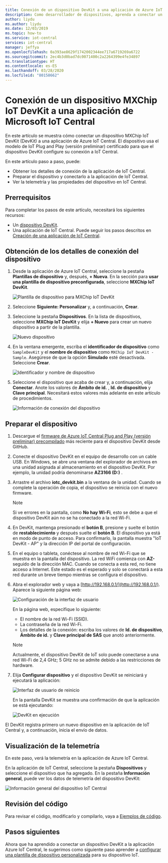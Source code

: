 ```yaml
---
title: Conexión de un dispositivo DevKit a una aplicación de Azure IoT Central | Microsoft Docs
description: Como desarrollador de dispositivos, aprenda a conectar un dispositivo MXChip IoT DevKit a una aplicación de Azure IoT Central mediante IoT Plug and Play (versión preliminar).
author: liydu
ms.author: liydu
ms.date: 12/03/2019
ms.topic: how-to
ms.service: iot-central
services: iot-central
manager: jeffya
ms.openlocfilehash: 0a393ae8629f1742002344ee717a6719269a6722
ms.sourcegitcommit: 2ec4b3d0bad7dc0071400c2a2264399e4fe34897
ms.translationtype: HT
ms.contentlocale: es-ES
ms.lasthandoff: 03/28/2020
ms.locfileid: "80158662"
---
```

# <a name="connect-an-mxchip-iot-devkit-device-to-your-azure-iot-central-application"></a>Conexión de un dispositivo MXChip IoT DevKit a una aplicación de Microsoft IoT Central

En este artículo se muestra cómo conectar un dispositivo MXChip IoT DevKit (DevKit) a una aplicación de Azure IoT Central. El dispositivo usa el modelo de IoT Plug and Play (versión preliminar) certificado para que el dispositivo DevKit configure su conexión a IoT Central.

En este artículo paso a paso, puede:

- Obtener los detalles de conexión de la aplicación de IoT Central.
- Preparar el dispositivo y conectarlo a la aplicación de IoT Central.
- Ver la telemetría y las propiedades del dispositivo en IoT Central.

## <a name="prerequisites"></a>Prerrequisitos

Para completar los pasos de este artículo, necesitará los siguientes recursos:

- Un [dispositivo DevKit](https://aka.ms/iot-devkit-purchase).
- Una aplicación de IoT Central. Puede seguir los pasos descritos en [Creación de una aplicación de IoT Central](./quick-deploy-iot-central.md).

## <a name="get-device-connection-details"></a>Obtención de los detalles de conexión del dispositivo

1. Desde la aplicación de Azure IoT Central, seleccione la pestaña **Plantillas de dispositivo** y, después, **+ Nueva**. En la sección para **usar una plantilla de dispositivo preconfigurada**, seleccione **MXChip IoT DevKit**.

    ![Plantilla de dispositivo para MXChip IoT DevKit](media/howto-connect-devkit/device-template.png)

1. Seleccione **Siguiente: Personalizar** y, a continuación, **Crear**.

1. Seleccione la pestaña **Dispositivos**. En la lista de dispositivos, seleccione **MXChip IoT DevKit** y elija **+ Nuevo** para crear un nuevo dispositivo a partir de la plantilla.

    ![Nuevo dispositivo](media/howto-connect-devkit/new-device.png)

1. En la ventana emergente, escriba el **identificador de dispositivo** como `SampleDevKit` y el **nombre de dispositivo** como `MXChip IoT DevKit - Sample`. Asegúrese de que la opción **Simulado** esté desactivada. Seleccione **Crear**.

    ![Identificador y nombre de dispositivo](media/howto-connect-devkit/device-id-name.png)

1. Seleccione el dispositivo que acaba de crear y, a continuación, elija **Conectar**. Anote los valores de **Ámbito de id.** , **Id. de dispositivo** y **Clave principal**. Necesitará estos valores más adelante en este artículo de procedimientos.

    ![Información de conexión del dispositivo](media/howto-connect-devkit/device-connection-info.png)

## <a name="prepare-the-device"></a>Preparar el dispositivo

1. Descargue el [firmware de Azure IoT Central Plug and Play (versión preliminar) precompilado](https://github.com/Azure-Samples/mxchip-iot-devkit-pnp/raw/master/bin/iotc_devkit.bin) más reciente para el dispositivo DevKit desde GitHub.

1. Conecte el dispositivo DevKit en el equipo de desarrollo con un cable USB. En Windows, se abre una ventana del explorador de archivos en una unidad asignada al almacenamiento en el dispositivo DevKit. Por ejemplo, la unidad podría denominarse **AZ3166 (D:)** .

1. Arrastre el archivo **iotc_devkit.bin** a la ventana de la unidad. Cuando se complete la operación de copia, el dispositivo se reinicia con el nuevo firmware.

    > [!NOTE]
    > Si ve errores en la pantalla, como **No hay Wi-Fi**, esto se debe a que el dispositivo DevKit aún no se ha conectado a la red Wi-Fi.

1. En DevKit, mantenga presionado el **botón B**, presione y suelte el botón de **restablecimiento** y después suelte el **botón B**. El dispositivo ya está en modo de punto de acceso. Para confirmarlo, la pantalla muestra "IoT DevKit - AP" y la dirección IP del portal de configuración.

1. En el equipo o tableta, conéctese al nombre de red Wi-Fi que se muestra en la pantalla del dispositivo. La red WiFi comienza con **AZ-** seguido de la dirección MAC. Cuando se conecta a esta red, no tiene acceso a Internet. Este estado es el esperado y solo se conectará a esta red durante un breve tiempo mientras se configura el dispositivo.

1. Abra el explorador web y vaya a [http://192.168.0.1/](http://192.168.0.1/). Aparece la siguiente página web:

    ![Configuración de la interfaz de usuario](media/howto-connect-devkit/config-ui.png)

    En la página web, especifique lo siguiente:

    - El nombre de la red Wi-Fi (SSID).
    - La contraseña de la red Wi-Fi.
    - Los detalles de la conexión: escriba los valores de **Id. de dispositivo**, **Ámbito de id.** y **Clave principal de SAS** que anotó anteriormente.

    > [!NOTE]
    > Actualmente, el dispositivo DevKit de IoT solo puede conectarse a una red Wi-Fi de 2,4 GHz; 5 GHz no se admite debido a las restricciones de hardware.

1. Elija **Configurar dispositivo** y el dispositivo DevKit se reiniciará y ejecutará la aplicación:

    ![Interfaz de usuario de reinicio](media/howto-connect-devkit/reboot-ui.png)

    En la pantalla DevKit se muestra una confirmación de que la aplicación se está ejecutando:

    ![DevKit en ejecución](media/howto-connect-devkit/devkit-running.png)

El DevKit registra primero un nuevo dispositivo en la aplicación de IoT Central y, a continuación, inicia el envío de datos.

## <a name="view-the-telemetry"></a>Visualización de la telemetría

En este paso, verá la telemetría en la aplicación de Azure IoT Central.

En la aplicación de IoT Central, seleccione la pestaña **Dispositivos** y seleccione el dispositivo que ha agregado. En la pestaña **Información general**, puede ver los datos de telemetría del dispositivo DevKit:

![Información general del dispositivo IoT Central](media/howto-connect-devkit/mxchip-overview-page.png)

## <a name="review-the-code"></a>Revisión del código

Para revisar el código, modificarlo y compilarlo, vaya a [Ejemplos de código](https://docs.microsoft.com/samples/azure-samples/mxchip-iot-devkit-pnp/sample/).

## <a name="next-steps"></a>Pasos siguientes

Ahora que ha aprendido a conectar un dispositivo DevKit a la aplicación Azure IoT Central, le sugerimos como siguiente paso aprender a [configurar una plantilla de dispositivo personalizada](./howto-set-up-template.md) para su dispositivo IoT.
